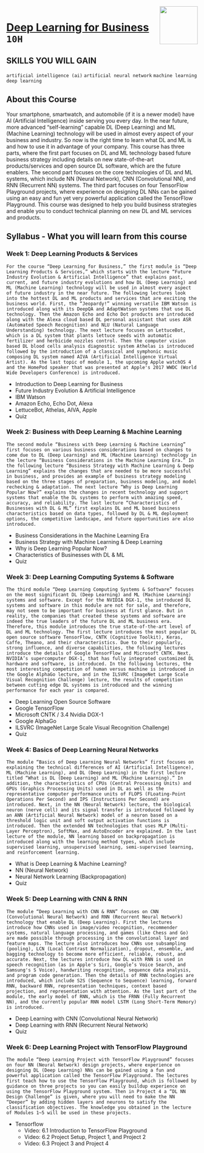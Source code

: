 <img align="right" width="100" height="100" src="https://github.com/cs-MohamedAyman/Coursera-Specializations/blob/master/organizations-logos/yonsei%20university.jpg">

# [Deep Learning for Business](https://www.coursera.org/learn/deep-learning-business) `10H`

## SKILLS YOU WILL GAIN
`artificial intelligence (ai)` `artificial neural network` `machine learning` `deep learning`

## About this Course
Your smartphone, smartwatch, and automobile (if it is a newer model) have AI (Artificial Intelligence) inside serving you every day. In the near future, more advanced “self-learning” capable DL (Deep Learning) and ML (Machine Learning) technology will be used in almost every aspect of your business and industry. So now is the right time to learn what DL and ML is and how to use it in advantage of your company. This course has three parts, where the first part focuses on DL and ML technology based future business strategy including details on new state-of-the-art products/services and open source DL software, which are the future enablers. The second part focuses on the core technologies of DL and ML systems, which include NN (Neural Network), CNN (Convolutional NN), and RNN (Recurrent NN) systems. The third part focuses on four TensorFlow Playground projects, where experience on designing DL NNs can be gained using an easy and fun yet very powerful application called the TensorFlow Playground. This course was designed to help you build business strategies and enable you to conduct technical planning on new DL and ML services and products.

## Syllabus - What you will learn from this course

### Week 1: Deep Learning Products & Services
```For the course “Deep Learning for Business,” the first module is “Deep Learning Products & Services,” which starts with the lecture “Future Industry Evolution & Artificial Intelligence” that explains past, current, and future industry evolutions and how DL (Deep Learning) and ML (Machine Learning) technology will be used in almost every aspect of future industry in the near future. The following lectures look into the hottest DL and ML products and services that are exciting the business world. First, the “Jeopardy!” winning versatile IBM Watson is introduced along with its DeepQA and AdaptWatson systems that use DL technology. Then the Amazon Echo and Echo Dot products are introduced along with the Alexa cloud based DL personal assistant that uses ASR (Automated Speech Recognition) and NLU (Natural Language Understanding) technology. The next lecture focuses on LettuceBot, which is a DL system that plants lettuce seeds with automatic fertilizer and herbicide nozzles control. Then the computer vision based DL blood cells analysis diagnostic system Athelas is introduced followed by the introduction of a classical and symphonic music composing DL system named AIVA (Artificial Intelligence Virtual Artist). As the last topic of module 1, the upcoming Apple watchOS 4 and the HomePod speaker that was presented at Apple's 2017 WWDC (World Wide Developers Conference) is introduced.```
- Introduction to Deep Learning for Business
- Future Industry Evolution & Artificial Intelligence
- IBM Watson
- Amazon Echo, Echo Dot, Alexa
- LettuceBot, Athelas, AIVA, Apple
- Quiz

### Week 2: Business with Deep Learning & Machine Learning
```The second module “Business with Deep Learning & Machine Learning” first focuses on various business considerations based on changes to come due to DL (Deep Learning) and ML (Machine Learning) technology in the lecture “Business Considerations in the Machine Learning Era.” In the following lecture “Business Strategy with Machine Learning & Deep Learning” explains the changes that are needed to be more successful in business, and provides an example of business strategy modeling based on the three stages of preparation, business modeling, and model rechecking & adaptation. The next lecture “Why is Deep Learning Popular Now?” explains the changes in recent technology and support systems that enable the DL systems to perform with amazing speed, accuracy, and reliability. The last lecture “Characteristics of Businesses with DL & ML” first explains DL and ML based business characteristics based on data types, followed by DL & ML deployment options, the competitive landscape, and future opportunities are also introduced.```
- Business Considerations in the Machine Learning Era
- Business Strategy with Machine Learning & Deep Learning
- Why is Deep Learning Popular Now?
- Characteristics of Businesses with DL & ML
- Quiz

### Week 3: Deep Learning Computing Systems & Software
```The third module “Deep Learning Computing Systems & Software” focuses on the most significant DL (Deep Learning) and ML (Machine Learning) systems and software. Except for the NVIDIA DGX-1, the introduced DL systems and software in this module are not for sale, and therefore, may not seem to be important for business at first glance. But in reality, the companies that created these systems and software are indeed the true leaders of the future DL and ML business era. Therefore, this module introduces the true state-of-the-art level of DL and ML technology. The first lecture introduces the most popular DL open source software TensorFlow, CNTK (Cognitive Toolkit), Keras, Caffe, Theano, and their characteristics. Due to their popularly, strong influence, and diverse capabilities, the following lectures introduce the details of Google TensorFlow and Microsoft CNTK. Next, NVIDIA’s supercomputer DGX-1, that has fully integrated customized DL hardware and software, is introduced. In the following lectures, the most interesting competition of human versus machine is introduced in the Google AlphaGo lecture, and in the ILSVRC (ImageNet Large Scale Visual Recognition Challenge) lecture, the results of competition between cutting edge DL systems is introduced and the winning performance for each year is compared.```
- Deep Learning Open Source Software
- Google TensorFlow
- Microsoft CNTK / 3.4 Nvidia DGX-1
- Google AlphaGo
- ILSVRC (ImageNet Large Scale Visual Recognition Challenge)
- Quiz

### Week 4: Basics of Deep Learning Neural Networks
```The module “Basics of Deep Learning Neural Networks” first focuses on explaining the technical differences of AI (Artificial Intelligence), ML (Machine Learning), and DL (Deep Learning) in the first lecture titled “What is DL (Deep Learning) and ML (Machine Learning).” In addition, the characteristics of CPUs (Central Processing Units) and GPUs (Graphics Processing Units) used in DL as well as the representative computer performance units of FLOPS (FLoating-Point Operations Per Second) and IPS (Instructions Per Second) are introduced. Next, in the NN (Neural Network) lecture, the biological neuron (nerve cell) and its signal transfer is introduced followed by an ANN (Artificial Neural Network) model of a neuron based on a threshold logic unit and soft output activation functions is introduced. Then the extended NN technologies that uses MLP (Multi-Layer Perceptron), SoftMax, and AutoEncoder are explained. In the last lecture of the module, NN learning based on backpropagation is introduced along with the learning method types, which include supervised learning, unsupervised learning, semi-supervised learning, and reinforcement learning.```
- What is Deep Learning & Machine Learning?
- NN (Neural Network)
- Neural Network Learning (Backpropagation)
- Quiz

### Week 5: Deep Learning with CNN & RNN
```The module “Deep Learning with CNN & RNN” focuses on CNN (Convolutional Neural Network) and RNN (Recurrent Neural Network) technology that enable DL (Deep Learning). First the lectures introduce how CNNs used in image/video recognition, recommender systems, natural language processing, and games (like Chess and Go) are made possible through processing in the convolutional layer and feature maps. The lecture also introduces how CNNs use subsampling (pooling), LCN (Local Contrast Normalization), dropout, ensemble, and bagging technology to become more efficient, reliable, robust, and accurate. Next, the lectures introduce how DL with RNN is used in speech recognition (as in Apple's Siri, Google’s Voice Search, and Samsung's S Voice), handwriting recognition, sequence data analysis, and program code generation. Then the details of RNN technologies are introduced, which include S2S (Sequence to Sequence) learning, forward RNN, backward RNN, representation techniques, context based projection, and representation with attention. As the last part of the module, the early model of RNN, which is the FRNN (Fully Recurrent NN), and the currently popular RNN model LSTM (Long Short-Term Memory) is introduced.```
- Deep Learning with CNN (Convolutional Neural Network)
- Deep Learning with RNN (Recurrent Neural Network)
- Quiz

### Week 6: Deep Learning Project with TensorFlow Playground
```The module “Deep Learning Project with TensorFlow Playground” focuses on four NN (Neural Network) design projects, where experience on designing DL (Deep Learning) NNs can be gained using a fun and powerful application called the TensorFlow Playground. The lectures first teach how to use the TensorFlow Playground, which is followed by guidance on three projects so you can easily buildup experience on using the TensorFlow Playground system. Then in Project 4 a “DL NN Design Challenge” is given, where you will need to make the NN “Deeper” by adding hidden layers and neurons to satisfy the classification objectives. The knowledge you obtained in the lecture of Modules 1~5 will be used in these projects.```
- Tensorflow
  - Video: 6.1 Introduction to TensorFlow Playground
  - Video: 6.2 Project Setup, Project 1, and Project 2
  - Video: 6.3 Project 3 and Project 4
